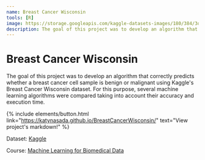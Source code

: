 ```yaml
---
name: Breast Cancer Wisconsin
tools: [R]
image: https://storage.googleapis.com/kaggle-datasets-images/180/384/3da2510581f9d3b902307ff8d06fe327/dataset-card.jpg
description: The goal of this project was to develop an algorithm that correctly predicts whether a breast cancer cell sample is benign or malignant using Kaggle's Breast Cancer Wisconsin dataset.
---
```

# Breast Cancer Wisconsin
The goal of this project was to develop an algorithm that correctly predicts whether a breast cancer cell sample is benign or malignant using Kaggle's Breast Cancer Wisconsin dataset. For this purpose, several machine learning algorithms were compared taking into account their accuracy and execution time.

{% include elements/button.html link="https://katynasada.github.io/BreastCancerWisconsin/" text="View project's markdown!" %}

Dataset: [Kaggle](https://www.kaggle.com/datasets/uciml/breast-cancer-wisconsin-data)

Course: [Machine Learning for Biomedical Data](https://en.unav.edu/web/masters-degree-in-biomedical-engineering/study-program)

<!---
# The Movies Project

The Movies Project is something like **Netflix**, the only difference is that **it's not real**! It doesn't exist! I just created it to demonstrate how the **showcase** page looks like and how you can write whatever you want with full markdown support.

![preview](https://www.sketchappsources.com/resources/source-image/we-were-soldiers-landing-page-dbruggisser.jpg)

## Search Movies

![search](https://www.sketchappsources.com/resources/source-image/microsoft-windows-10-virtual-keyboard-diogo-sousa.png)

<p class="text-center">
{% include elements/button.html link="https://github.com/YoussefRaafatNasry/portfolYOU" text="Learn More" %}
</p>

## Components

Everything in React is a component, and these usually take the form of JavaScript classes. You create a component by extending upon the `React-Component` class. Let’s create a component called `Hello`.

```javascript
class Hello extends React.Component {
    render() {
        return <h1>Hello world!</h1>;
    }
}
```


You then define the methods for the component. In our example, we only have one method, and it’s called `render()`.

Inside `render()` you’ll return a description of what you want React to draw on the page. In the case above, we simply want it to display an `h1` tag with the text _Hello world!_ inside it.

To get our tiny application to render on the screen we also have to use `ReactDOM.render()`:

```javascript
ReactDOM.render(
    <Hello />,
    document.getElementById("root")
);
```
 -->
